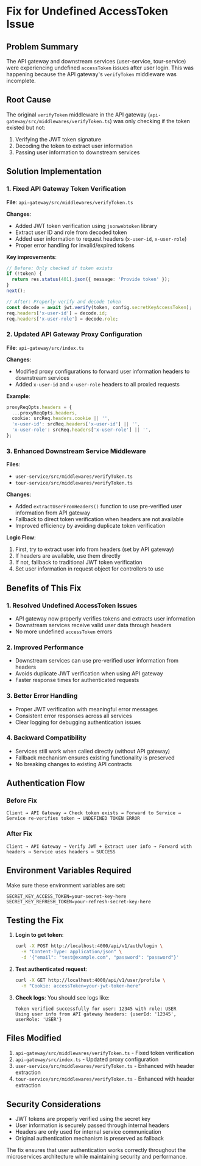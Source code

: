 # Fix for Undefined AccessToken Issue

## Problem Summary
The API gateway and downstream services (user-service, tour-service) were experiencing undefined `accessToken` issues after user login. This was happening because the API gateway's `verifyToken` middleware was incomplete.

## Root Cause
The original `verifyToken` middleware in the API gateway (`api-gateway/src/middlewares/verifyToken.ts`) was only checking if the token existed but not:
1. Verifying the JWT token signature
2. Decoding the token to extract user information
3. Passing user information to downstream services

## Solution Implementation

### 1. Fixed API Gateway Token Verification
**File**: `api-gateway/src/middlewares/verifyToken.ts`

**Changes**:
- Added JWT token verification using `jsonwebtoken` library
- Extract user ID and role from decoded token
- Added user information to request headers (`x-user-id`, `x-user-role`)
- Proper error handling for invalid/expired tokens

**Key improvements**:
```typescript
// Before: Only checked if token exists
if (!token) {
  return res.status(401).json({ message: 'Provide token' });
}
next();

// After: Properly verify and decode token
const decode = await jwt.verify(token, config.secretKeyAccessToken);
req.headers['x-user-id'] = decode.id;
req.headers['x-user-role'] = decode.role;
```

### 2. Updated API Gateway Proxy Configuration
**File**: `api-gateway/src/index.ts`

**Changes**:
- Modified proxy configurations to forward user information headers to downstream services
- Added `x-user-id` and `x-user-role` headers to all proxied requests

**Example**:
```typescript
proxyReqOpts.headers = {
  ...proxyReqOpts.headers,
  cookie: srcReq.headers.cookie || '',
  'x-user-id': srcReq.headers['x-user-id'] || '',
  'x-user-role': srcReq.headers['x-user-role'] || '',
};
```

### 3. Enhanced Downstream Service Middleware
**Files**: 
- `user-service/src/middlewares/verifyToken.ts`
- `tour-service/src/middlewares/verifyToken.ts`

**Changes**:
- Added `extractUserFromHeaders()` function to use pre-verified user information from API gateway
- Fallback to direct token verification when headers are not available
- Improved efficiency by avoiding duplicate token verification

**Logic Flow**:
1. First, try to extract user info from headers (set by API gateway)
2. If headers are available, use them directly
3. If not, fallback to traditional JWT token verification
4. Set user information in request object for controllers to use

## Benefits of This Fix

### 1. **Resolved Undefined AccessToken Issues**
- API gateway now properly verifies tokens and extracts user information
- Downstream services receive valid user data through headers
- No more undefined `accessToken` errors

### 2. **Improved Performance**
- Downstream services can use pre-verified user information from headers
- Avoids duplicate JWT verification when using API gateway
- Faster response times for authenticated requests

### 3. **Better Error Handling**
- Proper JWT verification with meaningful error messages
- Consistent error responses across all services
- Clear logging for debugging authentication issues

### 4. **Backward Compatibility**
- Services still work when called directly (without API gateway)
- Fallback mechanism ensures existing functionality is preserved
- No breaking changes to existing API contracts

## Authentication Flow

### Before Fix
```
Client → API Gateway → Check token exists → Forward to Service → Service re-verifies token → UNDEFINED TOKEN ERROR
```

### After Fix
```
Client → API Gateway → Verify JWT + Extract user info → Forward with headers → Service uses headers → SUCCESS
```

## Environment Variables Required

Make sure these environment variables are set:

```env
SECRET_KEY_ACCESS_TOKEN=your-secret-key-here
SECRET_KEY_REFRESH_TOKEN=your-refresh-secret-key-here
```

## Testing the Fix

1. **Login to get token**:
   ```bash
   curl -X POST http://localhost:4000/api/v1/auth/login \
     -H "Content-Type: application/json" \
     -d '{"email": "test@example.com", "password": "password"}'
   ```

2. **Test authenticated request**:
   ```bash
   curl -X GET http://localhost:4000/api/v1/user/profile \
     -H "Cookie: accessToken=your-jwt-token-here"
   ```

3. **Check logs**: You should see logs like:
   ```
   Token verified successfully for user: 12345 with role: USER
   Using user info from API gateway headers: {userId: '12345', userRole: 'USER'}
   ```

## Files Modified

1. `api-gateway/src/middlewares/verifyToken.ts` - Fixed token verification
2. `api-gateway/src/index.ts` - Updated proxy configuration
3. `user-service/src/middlewares/verifyToken.ts` - Enhanced with header extraction
4. `tour-service/src/middlewares/verifyToken.ts` - Enhanced with header extraction

## Security Considerations

- JWT tokens are properly verified using the secret key
- User information is securely passed through internal headers
- Headers are only used for internal service communication
- Original authentication mechanism is preserved as fallback

The fix ensures that user authentication works correctly throughout the microservices architecture while maintaining security and performance.